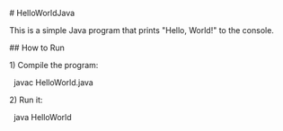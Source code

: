 \# HelloWorldJava



This is a simple Java program that prints "Hello, World!" to the console.



\## How to Run



1\) Compile the program:



&nbsp;	javac HelloWorld.java



2\) Run it:

&nbsp;	java HelloWorld









